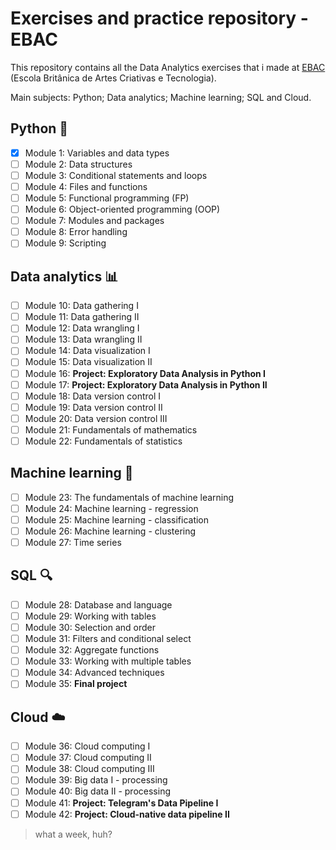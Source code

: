 # Exercises and practice repository - EBAC

This repository contains all the Data Analytics exercises that i made at [EBAC](https://ebaconline.com.br/) (Escola Britânica de Artes Criativas e Tecnologia).

Main subjects: Python; Data analytics; Machine learning; SQL and Cloud.

## Python :snake:

- [x] Module 1: Variables and data types
- [ ] Module 2: Data structures
- [ ] Module 3: Conditional statements and loops
- [ ] Module 4: Files and functions
- [ ] Module 5: Functional programming (FP)
- [ ] Module 6: Object-oriented programming (OOP)
- [ ] Module 7: Modules and packages
- [ ] Module 8: Error handling
- [ ] Module 9: Scripting

## Data analytics 📊

- [ ] Module 10: Data gathering I
- [ ] Module 11: Data gathering II
- [ ] Module 12: Data wrangling I
- [ ] Module 13: Data wrangling II
- [ ] Module 14: Data visualization I
- [ ] Module 15: Data visualization II
- [ ] Module 16: **Project: Exploratory Data Analysis in Python I**
- [ ] Module 17: **Project: Exploratory Data Analysis in Python II**
- [ ] Module 18: Data version control I
- [ ] Module 19: Data version control II
- [ ] Module 20: Data version control III
- [ ] Module 21: Fundamentals of mathematics
- [ ] Module 22: Fundamentals of statistics

## Machine learning 🤖

- [ ] Module 23: The fundamentals of machine learning
- [ ] Module 24: Machine learning - regression
- [ ] Module 25: Machine learning - classification
- [ ] Module 26: Machine learning - clustering
- [ ] Module 27: Time series

## SQL 🔍

- [ ] Module 28: Database and language
- [ ] Module 29: Working with tables
- [ ] Module 30: Selection and order
- [ ] Module 31: Filters and conditional select
- [ ] Module 32: Aggregate functions
- [ ] Module 33: Working with multiple tables
- [ ] Module 34: Advanced techniques
- [ ] Module 35: **Final project**

## Cloud ☁️

- [ ] Module 36: Cloud computing I
- [ ] Module 37: Cloud computing II
- [ ] Module 38: Cloud computing III
- [ ] Module 39: Big data I - processing
- [ ] Module 40: Big data II - processing
- [ ] Module 41: **Project: Telegram's Data Pipeline I**
- [ ] Module 42: **Project: Cloud-native data pipeline II**

> what a week, huh?
